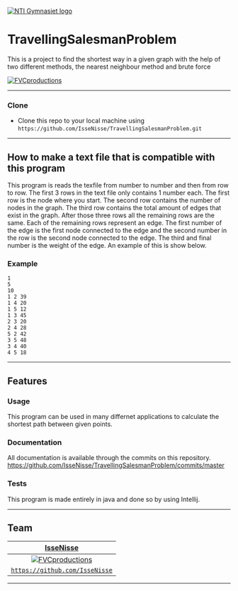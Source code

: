 <a href="https://via.tt.se/data/images/00114/76485ddc-e62c-4493-a4f9-9034de566c2b.png/social"><img src="https://via.tt.se/data/images/00114/76485ddc-e62c-4493-a4f9-9034de566c2b.png/social" alt="NTI Gymnasiet logo"></a>

# TravellingSalesmanProblem

This is a project to find the shortest way in a given graph with the help of two different methods, the nearest neighbour method and brute force

<a href="https://media-exp1.licdn.com/dms/image/C4E12AQF7r5JVkRnuxA/article-cover_image-shrink_600_2000/0?e=1587600000&v=beta&t=VLR5D8vXD99BhVaRKjnRVBFSQDDrg-P6s7g2-HBFIN0"><img src="https://media-exp1.licdn.com/dms/image/C4E12AQF7r5JVkRnuxA/article-cover_image-shrink_600_2000/0?e=1587600000&v=beta&t=VLR5D8vXD99BhVaRKjnRVBFSQDDrg-P6s7g2-HBFIN0" alt="FVCproductions"></a>

---


### Clone

- Clone this repo to your local machine using `https://github.com/IsseNisse/TravellingSalesmanProblem.git`

---

## How to make a text file that is compatible with this program
This program is reads the texfile from number to number and then from row to row. The first 3 rows in the text file only contains 1 number each. The first row is the node where you start. The second row contains the number of nodes in the graph. The third row contains the total amount of edges that exist in the graph. After those three rows all the remaining rows are the same. Each of the remaining rows represent an edge. The first number of the edge is the first node connected to the edge and the second number in the row is the second node connected to the edge. The third and final number is the weight of the edge. An example of this is show below.

### Example

```
1
5
10
1 2 39
1 4 20
1 5 12
1 3 45
2 3 20
2 4 28
5 2 42
3 5 48
3 4 40
4 5 18
```

---


## Features
### Usage
This program can be used in many differnet applications to calculate the shortest path between given points.


### Documentation
All documentation is available through the commits on this repository.
https://github.com/IsseNisse/TravellingSalesmanProblem/commits/master

### Tests
This program is made entirely in java and done so by using Intellij.

---

## Team

| <a href="https://github.com/IsseNisse" target="_blank">**IsseNisse**</a> | 
| :---: |
| [![FVCproductions](https://avatars1.githubusercontent.com/u/42838033?s=460&u=5ca747aea619b8f599920589c64cc12d1661f99b&v=4?s=200)](https://github.com/IsseNisse)  |
| <a href="https://github.com/IsseNisse" target="_blank">`https://github.com/IsseNisse`</a>

---
